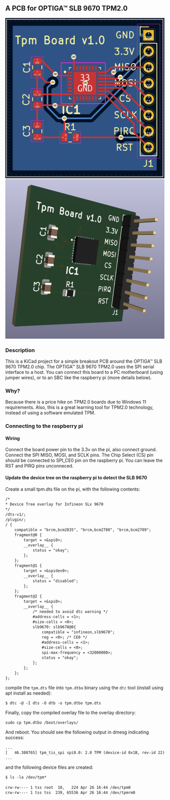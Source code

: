 ## A PCB for OPTIGA™ SLB 9670 TPM2.0

<img src="assets/pcb_2d.PNG" width="500">
<img src="assets/pcb_3d.PNG" width="500">

### Description

This is a KiCad project for a simple breakout PCB around the OPTIGA™ SLB 9670 TPM2.0 chip. The OPTIGA™ SLB 9670 TPM2.0 uses the SPI serial interface to a host. You can connect this board to a PC motherboard (using jumper wires), or to an SBC like the raspberry pi (more details below).

### Why?

Because there is a price hike on TPM2.0 boards due to Windows 11 requirements. Also, this is a great learning tool for TPM2.0 technology, instead of using a software emulated TPM.

### Connecting to the raspberry pi

#### Wiring
Connect the board power pin to the 3.3v on the pi, also connect ground. Connect the SPI MISO, MOSI, and SCLK pins. The Chip Select (CS) pin should be connected to SPI_CE0 pin on the raspberry pi. You can leave the RST and PIRQ pins unconneced.

#### Update the device tree on the raspberry pi to detect the SLB 9670

Create a small tpm.dts file on the pi, with the following contents:

```
/*
* Device Tree overlay for Infineon SLx 9670
*/
/dts-v1/;
/plugin/;
/ {
	compatible = "brcm,bcm2835", "brcm,bcm2708", "brcm,bcm2709";
	fragment@0 {
		target = <&spi0>;
		__overlay__ {
			status = "okay";
		};
	};
	fragment@1 {
		target = <&spidev0>;
		__overlay__ {
			status = "disabled";
		};
	};
	fragment@2 {
		target = <&spi0>;
		__overlay__ {
			/* needed to avoid dtc warning */
			#address-cells = <1>;
			#size-cells = <0>;
			slb9670: slb9670@0{
				compatible = "infineon,slb9670";
				reg = <0>; /* CE0 */
				#address-cells = <1>;
				#size-cells = <0>;
				spi-max-frequency = <32000000>;
				status = "okay";
			};
		};
	};
};
```

compile the `tpm.dts` file into `tpm.dtbo` binary using the `dtc` tool (install using apt install as needed):   
```
$ dtc -@ -I dts -O dtb -o tpm.dtbo tpm.dts
```

Finally, copy the compiled overlay file to the overlay directory:
```
sudo cp tpm.dtbo /boot/overlays/
```

And reboot. You should see the following output in dmesg indicating success:
```
...
[   46.308765] tpm_tis_spi spi0.0: 2.0 TPM (device-id 0x1B, rev-id 22)
...
```
and the following device files are created:
```
$ ls -la /dev/tpm*

crw-rw---- 1 tss root  10,   224 Apr 26 16:44 /dev/tpm0
crw-rw---- 1 tss tss  239, 65536 Apr 26 16:44 /dev/tpmrm0
```
